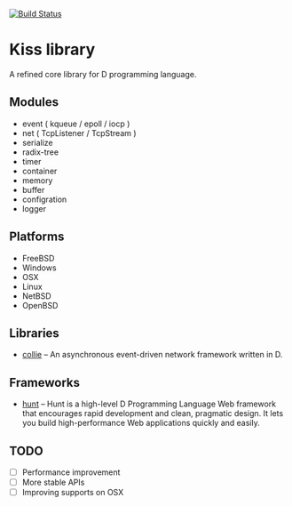 [![Build Status](https://travis-ci.org/huntlabs/kiss.svg?branch=master)](https://travis-ci.org/huntlabs/kiss)

# Kiss library
A refined core library for D programming language.

## Modules
 * event ( kqueue / epoll / iocp )
 * net ( TcpListener / TcpStream )
 * serialize
 * radix-tree
 * timer
 * container
 * memory
 * buffer
 * configration
 * logger

## Platforms
 * FreeBSD
 * Windows
 * OSX
 * Linux
 * NetBSD
 * OpenBSD

## Libraries
 * [collie](https://github.com/huntlabs/collie) – An asynchronous event-driven network framework written in D.

## Frameworks
 * [hunt](https://github.com/huntlabs/hunt) – Hunt is a high-level D Programming Language Web framework that encourages rapid development and clean, pragmatic design. It lets you build high-performance Web applications quickly and easily.

## TODO
- [ ] Performance improvement
- [ ] More stable APIs
- [ ] Improving supports on OSX
